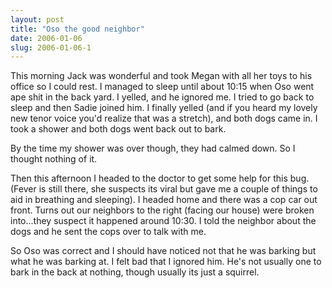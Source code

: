```yaml
---
layout: post
title: "Oso the good neighbor"
date: 2006-01-06
slug: 2006-01-06-1
---
```


This morning Jack was wonderful and took Megan with all her toys to his office so I could rest.  I managed to sleep until about 10:15 when Oso went ape shit in the back yard.  I yelled, and he ignored me.  I tried to go back to sleep and then Sadie joined him.  I finally yelled (and if you heard my lovely new tenor voice you&apos;d realize that was a stretch), and both dogs came in.  I took a shower and both dogs went back out to bark.  

By the time my shower was over though, they had calmed down.  So I thought nothing of it.  

Then this afternoon I headed to the doctor to get some help for this bug.  (Fever is still there, she suspects its viral but gave me a couple of things to aid in breathing and sleeping).  I headed home and there was a cop car out front.  Turns out our neighbors to the right (facing our house) were broken into...they suspect it happened around 10:30.  I told the neighbor about the dogs and he sent the cops over to talk with me.  

So Oso was correct and I should have noticed not that he was barking but what he was barking at.  I felt bad that I ignored him.   He&apos;s not usually one to bark in the back at nothing, though usually its just a squirrel.  
